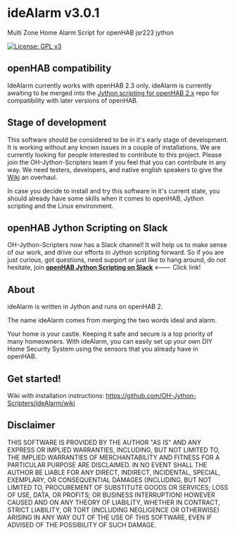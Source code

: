 # ideAlarm v3.0.1
Multi Zone Home Alarm Script for openHAB jsr223 jython

[![License: GPL v3](https://img.shields.io/badge/License-GPL%20v3-blue.svg)](https://www.gnu.org/licenses/gpl-3.0)


## openHAB compatibility
IdeAlarm currently works with openHAB 2.3 only. ideAlarm is currently awaiting to be merged into the [Jython scripting for openHAB 2.x](https://github.com/OH-Jython-Scripters/openhab2-jython) repo for compatibility with later versions of openHAB.


## Stage of development
This software should be considered to be in it's early stage of development. It is working without any known issues in a couple of installations. We are currently looking for people interested to contribute to this project. Please join the OH-Jython-Scripters team if you feel that you can contribute in any way. We need testers, developers, and native english speakers to give the [Wiki](https://github.com/OH-Jython-Scripters/ideAlarm/wiki) an overhaul.

In case you decide to install and try this software in it's current state, you should already have some skills when it comes to openHAB, Jython scripting and the Linux environment.

## openHAB Jython Scripting on Slack
OH-Jython-Scripters now has a Slack channel! It will help us to make sense of our work, and drive our efforts in Jython scripting forward. So if you are just curious, got questions, need support or just like to hang around, do not hesitate, join [**openHAB Jython Scripting on Slack**](https://join.slack.com/t/besynnerlig/shared_invite/enQtMzI3NzIyNTAzMjM1LTdmOGRhOTAwMmIwZWQ0MTNiZTU0MTY0MDk3OTVkYmYxYjE4NDE4MjcxMjg1YzAzNTJmZDM3NzJkYWU2ZDkwZmY) <--- Click link!

## About
ideAlarm is written in Jython and runs on openHAB 2.

The name ideAlarm comes from merging the two words ideal and alarm.

Your home is your castle. Keeping it safe and secure is a top priority of many homeowners. With ideAlarm, you can easily set up your own DIY Home Security System using the sensors that you already have in openHAB.

## Get started!
Wiki with installation instructions: https://github.com/OH-Jython-Scripters/ideAlarm/wiki

## Disclaimer
THIS SOFTWARE IS PROVIDED BY THE AUTHOR "AS IS" AND ANY EXPRESS OR IMPLIED WARRANTIES, INCLUDING, BUT NOT LIMITED TO, THE IMPLIED WARRANTIES OF MERCHANTABILITY AND FITNESS FOR A PARTICULAR PURPOSE ARE DISCLAIMED. IN NO EVENT SHALL THE AUTHOR BE LIABLE FOR ANY DIRECT, INDIRECT, INCIDENTAL, SPECIAL, EXEMPLARY, OR CONSEQUENTIAL DAMAGES (INCLUDING, BUT NOT LIMITED TO, PROCUREMENT OF SUBSTITUTE GOODS OR SERVICES; LOSS OF USE, DATA, OR PROFITS; OR BUSINESS INTERRUPTION) HOWEVER CAUSED AND ON ANY THEORY OF LIABILITY, WHETHER IN CONTRACT, STRICT LIABILITY, OR TORT (INCLUDING NEGLIGENCE OR OTHERWISE) ARISING IN ANY WAY OUT OF THE USE OF THIS SOFTWARE, EVEN IF ADVISED OF THE POSSIBILITY OF SUCH DAMAGE.
